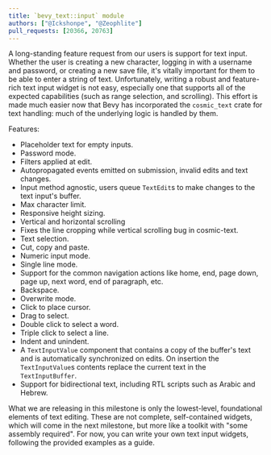```yaml
---
title: `bevy_text::input` module
authors: ["@Ickshonpe", "@Zeophlite"]
pull_requests: [20366, 20763]
---
```


A long-standing feature request from our users is support for text input. Whether the user is creating a new character, logging in with a username and password, or creating a new save file, it's vitally important for them to be able to enter a string of text. Unfortunately, writing a robust and feature-rich text input widget is not easy, especially one that supports all of the expected capabilities (such as range selection, and scrolling). This effort is made much easier now that Bevy has incorporated the `cosmic_text` crate for text handling: much of the underlying logic is handled by them.

Features:

* Placeholder text for empty inputs.
* Password mode.
* Filters applied at edit.
* Autopropagated events emitted on submission, invalid edits and text changes.
* Input method agnostic, users queue `TextEdit`s to make changes to the text input's buffer.
* Max character limit.
* Responsive height sizing.
* Vertical and horizontal scrolling
* Fixes the line cropping while vertical scrolling bug in cosmic-text.
* Text selection.
* Cut, copy and paste.
* Numeric input mode.
* Single line mode.
* Support for the common navigation actions like home, end, page down, page up, next word, end of paragraph, etc.
* Backspace.
* Overwrite mode.
* Click to place cursor.
* Drag to select.
* Double click to select a word.
* Triple click to select a line.
* Indent and unindent.
* A `TextInputValue` component that contains a copy of the buffer's text and is automatically synchronized on edits. On insertion the `TextInputValue`s contents replace the current text in the `TextInputBuffer`.
* Support for bidirectional text, including RTL scripts such as Arabic and Hebrew.

What we are releasing in this milestone is only the lowest-level, foundational elements of text editing. These are not complete, self-contained widgets, which will come in the next milestone, but more like a toolkit with "some assembly required". For now, you can write your own text input widgets, following the provided examples as a guide.
